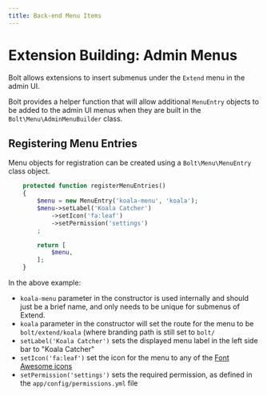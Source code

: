 ```yaml
---
title: Back-end Menu Items
---
```

Extension Building: Admin Menus
===============================

Bolt allows extensions to insert submenus under the `Extend` menu in the admin
UI.

Bolt provides a helper function that will allow additional `MenuEntry` objects
to be added to the admin UI menus when they are built in the
`Bolt\Menu\AdminMenuBuilder` class.

Registering Menu Entries
------------------------

Menu objects for registration can be created using a `Bolt\Menu\MenuEntry`
class object.


```php
    protected function registerMenuEntries()
    {
        $menu = new MenuEntry('koala-menu', 'koala');
        $menu->setLabel('Koala Catcher')
            ->setIcon('fa:leaf')
            ->setPermission('settings')
        ;

        return [
            $menu,
        ];
    }
```

In the above example:

  * `koala-menu` parameter in the constructor is used internally and should just
    be a brief name, and only needs to be unique for submenus of Extend.
  * `koala` parameter in the constructor will set the route for the menu to be
    `bolt/extend/koala` (where branding path is still set to `bolt/`
  * `setLabel('Koala Catcher')` sets the displayed menu label in the left side
    bar to "Koala Catcher"
  * `setIcon('fa:leaf')` set the icon for the menu to any of the
    [Font Awesome icons](https://fortawesome.github.io/Font-Awesome/cheatsheet/)
  * `setPermission('settings')` sets the required permission, as defined in the
    `app/config/permissions.yml` file
